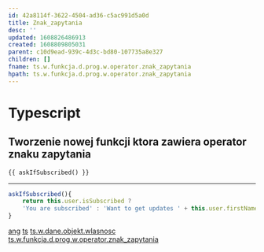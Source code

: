 ```yaml
---
id: 42a8114f-3622-4504-ad36-c5ac991d5a0d
title: Znak_zapytania
desc: ''
updated: 1608826486913
created: 1608809805031
parent: c10d9ead-939c-4d3c-bd80-107735a8e327
children: []
fname: ts.w.funkcja.d.prog.w.operator.znak_zapytania
hpath: ts.w.funkcja.d.prog.w.operator.znak_zapytania
---
```

# Typescript

## Tworzenie nowej funkcji ktora zawiera operator znaku zapytania

```html
{{ askIfSubscribed() }}
```

* * *

```ts
askIfSubscribed(){
    return this.user.isSubscribed ?
    'You are subscribed' : 'Want to get updates ' + this.user.firstName + '?'
}
```

[ang](877a5690-f196-45fd-84eb-7b82aa629f61) 
[ts](6b4f2696-c75f-4663-98f9-beb91243ced4) [ts.w.dane.objekt.wlasnosc](10d389cb-f265-4b72-aac7-1e4bfa13f2a4) [ts.w.funkcja.d.prog.w.operator.znak_zapytania](42a8114f-3622-4504-ad36-c5ac991d5a0d) 

